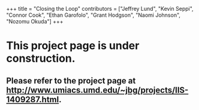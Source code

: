 +++
title = "Closing the Loop"
contributors = ["Jeffrey Lund", "Kevin Seppi", "Connor Cook", "Ethan Garofolo", "Grant Hodgson", "Naomi Johnson", "Nozomu Okuda"]
+++

# This project page is under construction.
## Please refer to the project page at http://www.umiacs.umd.edu/~jbg/projects/IIS-1409287.html.
